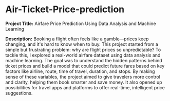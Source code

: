 # Air-Ticket-Price-prediction

**Project Title:** Airfare Price Prediction Using Data Analysis and Machine Learning

**Description:**
Booking a flight often feels like a gamble—prices keep changing, and it's hard to know when to buy. This project started from a simple but frustrating problem: why are flight prices so unpredictable? To tackle this, I explored a real-world airfare dataset using data analysis and machine learning. The goal was to understand the hidden patterns behind ticket prices and build a model that could predict future fares based on key factors like airline, route, time of travel, duration, and stops. By making sense of these variables, the project aimed to give travelers more control and clarity, helping them book smarter and save money. It also opened up possibilities for travel apps and platforms to offer real-time, intelligent price suggestions.

